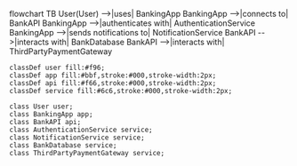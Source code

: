 flowchart TB
    User(User) -->|uses| BankingApp
    BankingApp -->|connects to| BankAPI
    BankingApp -->|authenticates with| AuthenticationService
    BankingApp -->|sends notifications to| NotificationService
    BankAPI -->|interacts with| BankDatabase
    BankAPI -->|interacts with| ThirdPartyPaymentGateway

    classDef user fill:#f96;
    classDef app fill:#bbf,stroke:#000,stroke-width:2px;
    classDef api fill:#f66,stroke:#000,stroke-width:2px;
    classDef service fill:#6c6,stroke:#000,stroke-width:2px;

    class User user;
    class BankingApp app;
    class BankAPI api;
    class AuthenticationService service;
    class NotificationService service;
    class BankDatabase service;
    class ThirdPartyPaymentGateway service;

